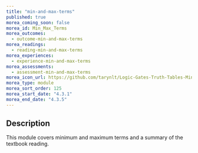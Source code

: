 ```yaml
---
title: "min-and-max-terms"
published: true
morea_coming_soon: false
morea_id: Min_Max_Terms
morea_outcomes:
  - outcome-min-and-max-terms
morea_readings:
  - reading-min-and-max-terms
morea_experiences:
  - experience-min-and-max-terms
morea_assessments:
  - assessment-min-and-max-terms
morea_icon_url: https://github.com/tarynlt/Logic-Gates-Truth-Tables-Min-and-Max-Terms/assets/131204960/075ffe05-e5ff-462b-9cf8-c7e50299d534
morea_type: module
morea_sort_order: 125
morea_start_date: "4.3.1"
morea_end_date: "4.3.5"
---
```



## Description

This module covers minimum and maximum terms and a summary of the textbook reading.
